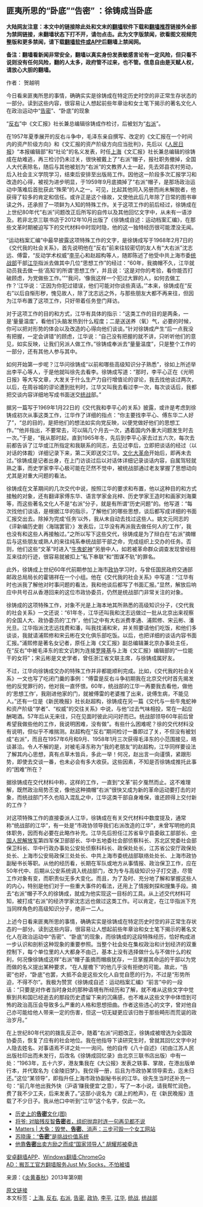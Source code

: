  <h2>匪夷所思的“卧底”“告密” ：徐铸成当卧底</h2> <p class="notice"><b>大陆网友注意：本文中的链接除此处和文末的<a href="https://github.com/bannedbook/fanqiang" >翻墙</a>软件下载和<a href="https://github.com/killgcd/justmysocks/blob/master/README.md">翻墙推荐</a>链接外全部为禁网链接，未翻墙状态下打不开，请勿点击。此为文字版禁闻，欲看图文视频完整版和更多禁闻，请下载<a href="https://github.com/bannedbook/fanqiang">翻墙软件或APP</a>后翻墙上禁闻网。</p><p>备注：翻墙看新闻非常安全，翻墙以真实身份发表敏感言论有一定风险，但只看不说则没有任何风险，翻的人太多，政府管不过来，也不管。信息自由是天赋人权，请放心大胆的翻墙。</b></p>  <div class="entry"> <p>作者： 贺越明</p> <p id="summary">今日看来匪夷所思的事情，确确实实是徐铸成在特定历史时空的非正常生存状态的一部分。读到这些内容，很容易让人想起前些年章诒和女士笔下揭示的著名文化人在政治运动中“<a href="https://www.bannedbook.org/bnews/tag/%E5%91%8A%E5%AF%86/" class="st_tag internal_tag" rel="tag" title="标签 告密 下的日志">告密</a>”、“卧底”的现象</p> <p id="conimg">“<a href="https://www.bannedbook.org/bnews/tag/%E5%8F%8D%E5%8F%B3/" class="st_tag internal_tag" rel="tag" title="标签 反右 下的日志">反右</a>”中《文汇报》社长兼总编辑徐铸成作检讨，后被划为“<a href="https://www.bannedbook.org/bnews/tag/%e5%8f%b3%e6%b4%be/" class="st_tag internal_tag" rel="tag" title="标签 右派 下的日志">右派</a>”。</p> <p>在1957年夏季展开的反右斗争中，毛泽东亲自撰写、改定的《文汇报在一个时间内的资产阶级方向》和《文汇报的资产阶级方向应当批判》，先后以《<span class='wp_keywordlink'><a href="https://www.bannedbook.org/forum2/topic109.html" title="透视人民日报" target="_blank">人民日报</a></span>》“本报编辑部”和“社论”的名义发表，时任<a href="https://www.bannedbook.org/bnews/tag/%e4%b8%8a%e6%b5%b7/" class="st_tag internal_tag" rel="tag" title="标签 上海 下的日志">上海</a>《文汇报》社长兼总编辑的徐铸成在劫难逃，再三检讨仍未过关，很快被戴上了“右派”帽子，报社职务撤掉，全国人大代表除名，随后与其他被划为“右派”的文教界人士一起，先去郊县农村劳动，后入社会主义学院学习，结束后安排至出版局工作。因他这一阶段多次汇报学习和改造的心得，被视为进步明显，于1959年9月底摘掉了“右派”帽子，是那场政治运动中落难后首批获此“殊荣”的人之一。可见，比起其他同入另册而尚未解脱者，他获得了较多的肯定和信任。或许正是这个缘故，又使他此后几年除了日常的图书审读之外，还承担了一项鲜为人知的特殊工作。关于这项工作的前后经过，徐铸成在上世纪80年代“右派”问题改正后所写的自传以及其他回忆文字中，从未有一语涉及。若非北京三联书店于2012年10月出版了《徐铸成自述：运动档案汇编》，在那些文革时期被迫写下的交代材料中时现时隐，他的这一独特经历很可能湮没无闻。</p>  <p>“运动档案汇编”中最早披露这项特殊工作的文字，是徐铸成写于1968年2月7日的《交代我的社会关系》，首先说明他在“反右”前来往较密切的友人有“大右派”沈志远、傅雷，“反动学术权威”<a href="https://www.bannedbook.org/bnews/tag/%e6%9d%8e%e5%b9%b3/" class="st_tag internal_tag" rel="tag" title="标签 李平 下的日志">李平</a>心和赵超构等人，随即陈述了他受中共上海市委<a href="https://www.bannedbook.org/bnews/tag/%e7%bb%9f%e6%88%98%e9%83%a8/" class="st_tag internal_tag" rel="tag" title="标签 统战部 下的日志">统战部</a>干部<a href="https://www.bannedbook.org/bnews/tag/%e6%b1%9f%e5%8d%8e/" class="st_tag internal_tag" rel="tag" title="标签 江华 下的日志">江华</a>指派去做其中几位“思想工作”的经过：“60年，我摘帽不久，江华就动员我去做一些‘高知’的所谓‘思想工作’，并且说：‘这是对你的考验，看你能否打破顾虑，为党做些工作。’”“我问，‘像我这样一个犯过大罪的人，如何去做工作？’江华说：‘正因为你犯过错误，他们可能对你谈些真话。’”本来，徐铸成在“反右”以后自惭形秽，愧见故人，除了沈志远之外，与那些朋友大都不再来往，但因为江华布置了这项工作，只好带着任务登门拜访。</p> <p>对于这项工作的目的和方式，江华有具体的指示：“这类工作的目的是两条，一是‘量量温度’，看他们头脑发热到什么程度；二是送送养（氧）气，必要的时候，你可以把对形势的体会以及改造的心得向他们谈谈。”针对徐铸成产生“后一点我没有把握，一定会讲错”的顾虑，江华说：“自己没有把握的就不讲，只听听他们的意见，如实反映，让我们另派人做工作。”徐铸成奉派去“量量温度”，只是整个工作的一部分，还有其他人参与其中。</p> <p>如何开始第一步呢？江华问徐铸成“以前和哪些高级知识分子熟悉”，徐如上所述举出李平心等人，于是他就叫徐先去看李。徐铸成写道：“那时，李平心正在《光明日报》等大写文章，大发关于什么生产力自行增值论的谬论，我去找他谈过两次，以后，在周谷城的谬论遭到批判时，江华又叫我去看过李一次，每次谈话后，我都把交谈内容详细地写成书面送交<a href="https://www.bannedbook.org/bnews/tag/%e7%bb%9f%e6%88%98/" class="st_tag internal_tag" rel="tag" title="标签 统战 下的日志">统战</a>部。”</p> <p>据另一篇写于1969年1月22日的《交代我和李平心的关系》披露，或许是考虑到徐铸成初次从事这类工作，江华作了详细的指点：“你主要找李平心、傅东华二人好了”，“总的目的，是把他们的想法如实向党反映，以便党做好他们的思想工作。”“他并指出，不要常去，可以隔几个月去一次，遇着国内外重大问题发生时去一次。”于是，“我从那时起，直到1965年冬，先后到李平心家去过五六次，每次去前都告诉了江华或江所指定和我联系的同志，去见过李后，立即把谈话的经过（以对话的体裁）详细记录下来，第二天即送交江华。<span class='wp_keywordlink'><a href="https://www.bannedbook.org/forum2/topic973.html" title="《文化大革命：历史真相和集体记忆》" target="_blank">文化大革命</a></span>开始后，即再未去过。”徐铸成是记者出身，在上门访谈过后以对话体详细记录谈话内容，自属驾轻就熟之事，而史学家李平心极可能在茫然不觉中，被统战部通过老友掌握了思想动向尤其是对重大问题的看法。</p>  <p>徐铸成在文革期间的几次交代中说，按照江华的要求和布置，他以这种目的和方式接触的对象，还有翻译家傅东华、语言学家金兆梓、历史学家王造时和画家刘海粟等，而这些著名文化人不是“右派”分子，就是有所谓“历史问题”的。他写道：“每次找他们谈话，是根据江华的指示，了解他们的哪些思想，谈后都写成详细的书面汇报交出去。除掉为完成‘任务’以外，我从未自动去找过这些人。姚文元同志的《评新编历史剧〈海瑞罢官〉》发表后，江华没有再派我去做任何人的‘工作’，我也没有和这些人再接触过。”之所以写下这些交代，徐铸成是为了辩白在“右派”摘帽后与这些朋友或熟人的来往纯系奉统战部干部之命，完成组织上交办的任务。否则，他们这些“文革”时进入“<span class='wp_keywordlink'><a href="https://www.bannedbook.org/forum2/topic741.html" title="牛鬼蛇神录" target="_blank">牛鬼蛇神</a></span>”另册中人，如若被革命群众调查发现曾经相互来往的行迹，很容易就被扣上“私下串联”和“图谋不轨”的罪名。</p> <p>此外，徐铸成上世纪60年代前期参加上海市<a href="https://www.bannedbook.org/bnews/tag/%e6%94%bf%e5%8d%8f/" class="st_tag internal_tag" rel="tag" title="标签 政协 下的日志">政协</a>学习时，与曾任国民政府交通部邮政总局局长的霍锡祥在一个小组。他在《交代我的社会关系》中写道：“江华有时也派我了解他对时事问题的看法，我和他谈后都写了书面汇报。”显然，解放后响应中共号召从香港回来的这位市政协委员，仍然是统战部门非常关注的对象。</p> <p>徐铸成的这项特殊工作，对象不光是上海本地其所熟悉的高级知识分子，《交代我的社会关系》一文还说：“61年冬，江华还叫我和沈志远做过一批从北京出来视察的全国人大、政协委员的‘工作’，他们之中有大右派费孝通、浦熙修、宋云彬、潘光旦。江华指派沈志远找费和潘，叫我找浦和宋，并关照要请他们吃饭，和他们多谈谈，我就请浦熙修和宋云彬在文化俱乐部吃饭。以后，也把详细的谈话内容书面汇报。”浦熙修是著名女记者，原任上海《文汇报》副总编辑兼北京办事处主任，在“反右”中被毛泽东的宏文讥刺为连接<span class='wp_keywordlink'><a href="https://www.bannedbook.org/forum2/topic1121.html" title="野百合花丛书 罗隆基：我的被捕的经过与反感" target="_blank">罗隆基</a></span>与上海《文汇报》编辑部的“一位能干的女将”；宋云彬是文史学者，曾任浙江省文联主席，与徐铸成属好友。</p> <p>不过，江华向徐铸成交办的特殊工作并非都能顺利完成。比如，《交代我的社会关系》一文也写了吃闭门羹的事例：“傅雷是反右斗争初期我在北京交代时首先揭发他的反党罪行的，他对我一直怀恨。60年，统战部的江华一再要我去看他，做他的‘思想工作’，我刚进他家的门，就被傅雷的老婆推了出来，说傅生病，不能见人。”还有一位是《新民晚报》社长赵超构，徐铸成在另一篇《交代与一些牛鬼蛇神和资产阶级“学者”、“权威”的交往关系》中说，与他“过去气味相投，常在一起应酬喝酒。57年后从无来往，只在见面时彼此问问好而已。统战部领导60年前后曾希望我做些他的工作，我说明困难，没有做”。有些什么困难呢？徐的交代材料没有说明，但似乎不难揣测。赵超构在“反右”期间检讨一番即过了关，不但没有被划成“右派”，而且在1957年6月和9月、1958年1月三次获得毛泽东的小范围接见，晤谈甚洽。令人不解的是，对被毛泽东称为“我的老朋友”的赵超构，江华同样要设法了解其内心思想，真有点草木皆兵，多此一举！何况，赵出言一向谨慎，紧跟形势，即使去交谈一番，也未必会有多大收获。这些因素，不知是否徐铸成推托此事的“困难”所在？</p>  <p>据徐铸成在交代材料中称，这样的工作，一直到“文革”前夕戛然而止。这不难理解，既然政治局势丕变，像他这种摘帽“右派”很快又成为新的革命运动要打击的对象，而统战部门不久也陷入混乱之中，江华这类干部自身难保，谁还顾得上交付新的工作？</p> <p>对这项特殊工作的直接委派人江华，徐铸成在有关交代材料中数度提及，通常称“统战部的江华”，有一处是“市政协领导我们右派改造的江华”，未曾写明他的具体职务，因而有必要在此略作补充。江华先后担任江苏省阜宁县委敌工部部长、<span class='wp_keywordlink_affiliate'><a href="https://www.bannedbook.org/" title="中国" target="_blank">中国</a></span><span class='wp_keywordlink'><a href="https://www.bannedbook.org/forum2/topic989.html" title="“文化大革命”中的人民解放军" target="_blank">人民解放军</a></span>第四军保卫部部长、华中五地委社会部侦察科长、苏北区党委社会部保卫科长、华中行政办事处公安处侦察科科长、政保处处长，江苏省公安厅政保处处长、上海市公安局政保三处处长、中共上海市委统战部联络处处长、上海市政协副秘书长等职。从他的经历看，长期在军队或地方从事情报、政治保卫工作，应在50年代中、后期从公安系统调入统战部门，改为专与高级知识分子打交道，尽管工作对象有变，而职责似无多大变化。而且，为了及时、充分地了解和掌握这些人的内心，特别是他们对于一些重大事件的看法，还用上了情报刺探和搜集手段。摘去“右派”帽子不久的徐铸成，就成为他实现这一目标的工具。从上述交代材料可知，被打成“右派”的经济学家沈志远也做过这类工作。可以肯定，在江华指派下充当同样角色的高级知识分子，绝非一二人。</p> <p>上述今日看来匪夷所思的事情，确确实实是徐铸成在特定历史时空的非正常生存状态的一部分。读到这些内容，很容易让人想起前些年章诒和女士笔下揭示的著名文化人在政治运动中“告密”、“卧底”的现象，而徐铸成的这段特殊经历，恰好构成进一步认识和剖析这种现象的重要参照。当整个社会处在集权政治和计划经济的双重控制下，每个单位里的人大都身不由己，基本上没有选择做什么与不做什么的权利，何况像徐铸成这样“右派”帽子虽摘而帽痕犹存，一旦掌握其命运的干部以为党而做的名义提出某种要求，“在人屋檐下”的他几乎没有拒绝的可能。故此，“告密”也好，“卧底”也罢，大抵不会是这些文化人自觉自愿的行为，不过是“形势所迫，不得不尔”。我极为赞赏《徐铸成自述：运动档案汇编》“前言”中的一段话：“只要是对作者当时身处的那种语境有所经历和了解，就不难从这些文字中觉察到共和国已经逝去的那段历史遗留下来的沉痛感，也不难从这些文字中体悟到可怖的政治高压会导致多么严重的人格和思想扭曲。作者这些违心的文字，曾对他自己亦可能给他人带来一定的伤害，但这一切无疑更应该归咎于那些畸形而荒诞的政治岁月。”</p> <p>在上世纪80年代初的拨乱反正中，随着“右派”问题改正，徐铸成被增选为全国政协委员，恢复了应有的社会地位。我在他指导下读研究生时，曾就其回忆文字中对人隐去姓名、对事语焉不详之处一一询问。他的自传《八十自述》（初由江苏人民出版社印出而未发行，后改名《徐铸成回忆录》由北京三联书店出版）中有一处：“1963年，五十六岁，港友集我在《大公报》发表之轶事、掌故，在港出版单行本，并代取名为《金陵旧梦》。我仅得一册，后且为市政协某领导索去，迄未归还。”这位“某领导”，即指升任上海市政协副秘书长的江华。徐先生当时还补充一句：“前几年他出我外快（沪语‘赚我便宜’之意），写了一本小说，请我帮忙润色，费了我不少工夫，后来发表了。”这部小说名为《湖上的枪声》，在《新民晚报》连载了不少日子。我从他口中听到“江华”这个名字，仅此一次。</p>  <ul class='op-related-articles' title='相关阅读'> <li><a href='https://www.bannedbook.org/bnews/lifebaike/20200516/1329362.html' target='_blank'>历史上的<b>告密</b>文化(图)</a></li> <li><a href='https://www.bannedbook.org/bnews/baitai/20200512/1326993.html' target='_blank'>将爷: 对脑残反智<b>告密</b>者，组织抛弃时连一句再见都不说</a></li> <li><a href='https://www.bannedbook.org/bnews/baitai/20200428/1320549.html' target='_blank'>Matters &#124; 大兔：毁誉、<b>告密</b>、消声：三步可毁一个女工网站</a></li> <li><a href='https://www.bannedbook.org/bnews/baitai/20200414/1311788.html' target='_blank'>苏晓康&#65306;&#8220;<b>告密</b>&#8221;是挑战价值系统</a></li> <li><a href='https://www.bannedbook.org/bnews/cnnews/20200329/1302533.html' target='_blank'>他靠<b>告密</b>出卖方励之而成“国家领导人” 胡耀邦被牵连</a></li> </ul> <div class="texttj"> <a href="https://github.com/bannedbook/fanqiang/wiki/%E7%A6%81%E9%97%BB%E7%BD%91%E5%AE%89%E5%8D%93%E7%BF%BB%E5%A2%99%E6%96%B0%E9%97%BBAPP" target="_blank">安卓翻墙APP</a>、<a href="https://github.com/bannedbook/fanqiang/wiki/Chrome%E4%B8%80%E9%94%AE%E7%BF%BB%E5%A2%99%E5%8C%85" target="_blank">Windows翻墙:ChromeGo</a><br/> <a href="https://github.com/killgcd/justmysocks/blob/master/README.md" target="_blank">AD：搬瓦工官方翻墙服务Just My Socks，不怕被墙</a> </div><p> 来源：《<span class='wp_keywordlink'><a href="https://www.bannedbook.org/forum2/topic1265.html" title="《炎黄春秋》精品书系+历史谜案揭秘" target="_blank">炎黄春秋</a></span>》2013年第9期 </p><a name='sharetosocial'></a>         <div><a href='https://www.bannedbook.org/bnews/comments/20200528/1335682.html'>原文链接</a></div>  </div><!--END ENTRY--> <div class="postfooter"> <div>本文标签：<a href="https://www.bannedbook.org/bnews/tag/%e4%b8%8a%e6%b5%b7/" rel="tag">上海</a>, <a href="https://www.bannedbook.org/bnews/tag/%E5%8F%8D%E5%8F%B3/" rel="tag">反右</a>, <a href="https://www.bannedbook.org/bnews/tag/%e5%8f%b3%e6%b4%be/" rel="tag">右派</a>, <a href="https://www.bannedbook.org/bnews/tag/%E5%91%8A%E5%AF%86/" rel="tag">告密</a>, <a href="https://www.bannedbook.org/bnews/tag/%e6%94%bf%e5%8d%8f/" rel="tag">政协</a>, <a href="https://www.bannedbook.org/bnews/tag/%e6%9d%8e%e5%b9%b3/" rel="tag">李平</a>, <a href="https://www.bannedbook.org/bnews/tag/%e6%b1%9f%e5%8d%8e/" rel="tag">江华</a>, <a href="https://www.bannedbook.org/bnews/tag/%e7%bb%9f%e6%88%98/" rel="tag">统战</a>, <a href="https://www.bannedbook.org/bnews/tag/%e7%bb%9f%e6%88%98%e9%83%a8/" rel="tag">统战部</a></div>  </div><!--END POSTFOOTER--> 